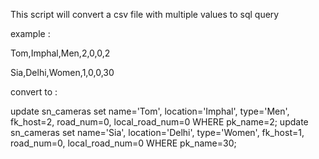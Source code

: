 This script will convert a csv file with multiple values to sql query

example :

Tom,Imphal,Men,2,0,0,2

Sia,Delhi,Women,1,0,0,30

convert to :

update sn_cameras set name='Tom', location='Imphal', type='Men', fk_host=2, road_num=0, local_road_num=0 WHERE pk_name=2;
update sn_cameras set name='Sia', location='Delhi', type='Women', fk_host=1, road_num=0, local_road_num=0 WHERE pk_name=30;
